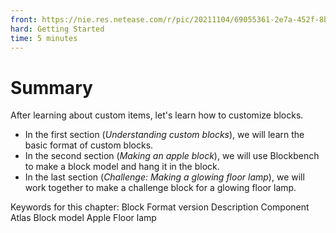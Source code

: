 ```yaml
--- 
front: https://nie.res.netease.com/r/pic/20211104/69055361-2e7a-452f-8b1a-f23e1262a03a.jpg 
hard: Getting Started 
time: 5 minutes 
--- 
```


# Summary 

After learning about custom items, let's learn how to customize blocks. 

- In the first section (*Understanding custom blocks*), we will learn the basic format of custom blocks. 
- In the second section (*Making an apple block*), we will use Blockbench to make a block model and hang it in the block. 
- In the last section (*Challenge: Making a glowing floor lamp*), we will work together to make a challenge block for a glowing floor lamp. 

Keywords for this chapter: Block Format version Description Component Atlas Block model Apple Floor lamp 
